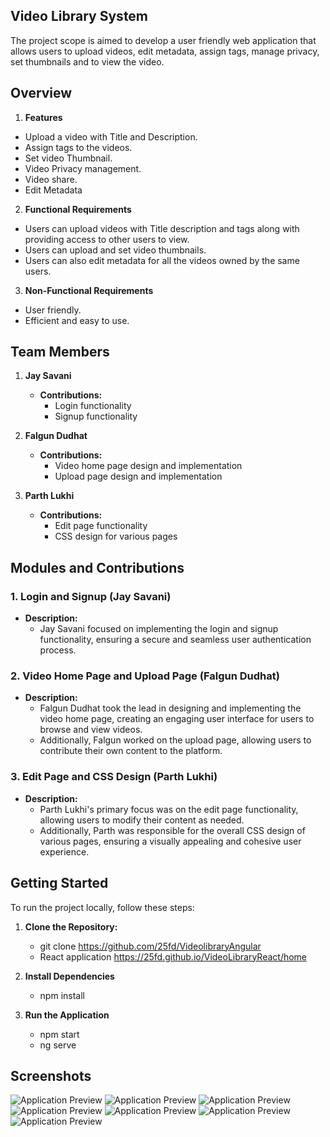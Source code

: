 ## Video Library System

The project scope is aimed to develop a user friendly web application that allows users to upload videos, edit metadata, assign tags, manage privacy, set thumbnails and to view the video.

## Overview
1. **Features**
- Upload a video with Title and Description.
- Assign tags to the videos.
- Set video Thumbnail.
- Video Privacy management.
- Video share.
- Edit Metadata

2. **Functional Requirements**
- Users can upload videos with Title description and tags along with providing access to other users to view.
- Users can upload and set video thumbnails.
- Users can also edit metadata for all the videos owned by the same users.

3. **Non-Functional Requirements**
- User friendly.
- Efficient and easy to use.

## Team Members

1. **Jay Savani**
   - **Contributions:**
     - Login functionality
     - Signup functionality

2. **Falgun Dudhat**
   - **Contributions:**
     - Video home page design and implementation
     - Upload page design and implementation

3. **Parth Lukhi**
   - **Contributions:**
     - Edit page functionality
     - CSS design for various pages

## Modules and Contributions

### 1. Login and Signup (Jay Savani)
- **Description:**
  - Jay Savani focused on implementing the login and signup functionality, ensuring a secure and seamless user authentication process.

### 2. Video Home Page and Upload Page (Falgun Dudhat)
- **Description:**
  - Falgun Dudhat took the lead in designing and implementing the video home page, creating an engaging user interface for users to browse and view videos. 
  - Additionally, Falgun worked on the upload page, allowing users to contribute their own content to the platform.

### 3. Edit Page and CSS Design (Parth Lukhi)
- **Description:**
  - Parth Lukhi's primary focus was on the edit page functionality, allowing users to modify their content as needed. 
  - Additionally, Parth was responsible for the overall CSS design of various pages, ensuring a visually appealing and cohesive user experience.

## Getting Started

To run the project locally, follow these steps:

1. **Clone the Repository:**
   - git clone https://github.com/25fd/VideolibraryAngular
   - React application https://25fd.github.io/VideoLibraryReact/home

2. **Install Dependencies**
   - npm install

3. **Run the Application**
   - npm start
   - ng serve


## Screenshots

![Application Preview](Screenshot/Screenshot1.png)
![Application Preview](Screenshot/Screenshot2.png)
![Application Preview](Screenshot/Screenshot3.png)
![Application Preview](Screenshot/Screenshot4.png)
![Application Preview](Screenshot/Screenshot5.png)
![Application Preview](Screenshot/Screenshot6.png)
![Application Preview](Screenshot/Screenshot7.png)




